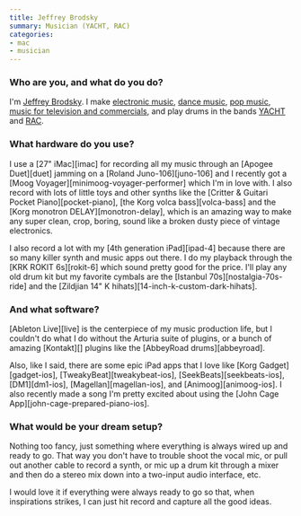 ```yaml
---
title: Jeffrey Brodsky
summary: Musician (YACHT, RAC)
categories:
- mac
- musician
---
```


### Who are you, and what do you do?

I'm [Jeffrey Brodsky](http://jeffreybrodsky.com/ "Jeffrey's website."). I make [electronic music](https://soundcloud.com/jeffreybrodsky/decay "One of Jeffrey's electronic songs on SoundCloud."), [dance music](https://soundcloud.com/xlr8r/jeffrey-brodsky-ill-be-strong "One of Jeffrey's dance songs on SoundCloud."), [pop music](https://soundcloud.com/jeffreybrodsky/never-let-you-go "One of Jeffrey's pop songs on SoundCloud."), [music for television and commercials](http://jeffreybrodsky.com/commercial-music "Jeffrey's TV and commercials music."), and play drums in the bands [YACHT](http://teamyacht.com/ "YACHT's website.") and [RAC](http://rac.fm/ "RAC's website.").

### What hardware do you use?

I use a [27" iMac][imac] for recording all my music through an [Apogee Duet][duet] jamming on a [Roland Juno-106][juno-106] and I recently got a [Moog Voyager][minimoog-voyager-performer] which I'm in love with. I also record with lots of little toys and other synths like the [Critter & Guitari Pocket Piano][pocket-piano], [the Korg volca bass][volca-bass] and the [Korg monotron DELAY][monotron-delay], which is an amazing way to make any super clean, crop, boring, sound like a broken dusty piece of vintage electronics.

I also record a lot with my [4th generation iPad][ipad-4] because there are so many killer synth and music apps out there. I do my playback through the [KRK ROKIT 6s][rokit-6] which sound pretty good for the price. I'll play any old drum kit but my favorite cymbals are the [Istanbul 70s][nostalgia-70s-ride] and the [Zildjian 14" K hihats][14-inch-k-custom-dark-hihats].

### And what software?

[Ableton Live][live] is the centerpiece of my music production life, but I couldn't do what I do without the Arturia suite of plugins, or a bunch of amazing [Kontakt][] plugins like the [AbbeyRoad drums][abbeyroad].

Also, like I said, there are some epic iPad apps that I love like [Korg Gadget][gadget-ios], [TweakyBeat][tweakybeat-ios], [SeekBeats][seekbeats-ios], [DM1][dm1-ios], [Magellan][magellan-ios], and [Animoog][animoog-ios]. I also recently made a song I'm pretty excited about using the [John Cage App][john-cage-prepared-piano-ios].

### What would be your dream setup?

Nothing too fancy, just something where everything is always wired up and ready to go. That way you don't have to trouble shoot the vocal mic, or pull out another cable to record a synth, or mic up a drum kit through a mixer and then do a stereo mix down into a two-input audio interface, etc. 

I would love it if everything were always ready to go so that, when inspirations strikes, I can just hit record and capture all the good ideas.
